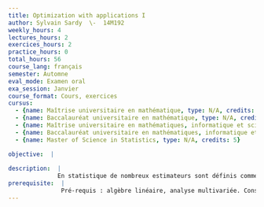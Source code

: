 ```yaml
---
title: Optimization with applications I
author: Sylvain Sardy  \-  14M192
weekly_hours: 4
lectures_hours: 2
exercices_hours: 2
practice_hours: 0
total_hours: 56
course_lang: français
semester: Automne
eval_mode: Examen oral
exa_session: Janvier
course_format: Cours, exercices
cursus:
  - {name: Maîtrise universitaire en mathématique, type: N/A, credits: 6}
  - {name: Baccalauréat universitaire en mathématique, type: N/A, credits: 6}
  - {name: Maîtrise universitaire en mathématiques, informatique et sciences numériques, type: N/A, credits: 6}
  - {name: Baccalauréat universitaire en mathématiques, informatique et sciences numériques, type: N/A, credits: 6}
  - {name: Master of Science in Statistics, type: N/A, credits: 5}

objective:  |
            
description:  |
              En statistique de nombreux estimateurs sont définis comme solution dun problème doptimisation, par exemple lestimateur des moindres carrés, du maximum de vraisemblance, ou vraisemblances pénalisées (e.g., ridge, lasso, basis pursuit). Nous étudierons ces problèmes doptimisation (existence, unicité, convexité, différentiabilité) et développerons des algorithmes pour calculer ces estimateurs, notamment steepest descent, conjugate gradient, BFGS, relaxation (back-fitting), méthodes duales. Des travaux pratiques mettront en applications ces méthodes en les programmant en Python ou R.
prerequisite:  |
               Pré-requis : algèbre linéaire, analyse multivariée. Conseillé : analyse numérique, probabilité, connaissances Matlab, R, Python, Julia.
---
```

